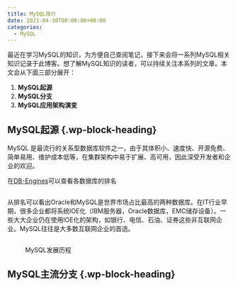 ```yaml
---
title: MySQL简介
date: 2021-04-30T00:00:00+00:00
categories:
  - MySQL
---
```

最近在学习MySQL的知识，为方便自己查阅笔记，接下来会将一系列MySQL相关知识记录于此博客。想了解MySQL知识的读者，可以持续关注本系列的文章。本文会从下面三部分展开：

  1. **MySQL起源**
  2. **MySQL分支**
  3. **MySQL应用架构演变**

## **MySQL起源** {.wp-block-heading}

MySQL 是最流行的关系型数据库软件之一，由于其体积小、速度快、开源免费、简单易用、维护成本低等，在集群架构中易于扩展、高可用，因此深受开发者和企业的欢迎。

在[DB-Engines][1]可以查看各数据库的排名<figure class="wp-block-image">

<img decoding="async" src="http://roliu.work/wp-content/uploads/2021/04/截屏2021-04-18-上午11.43.35-1024x362.png" alt="" class="wp-image-830" /> </figure> 

从排名可以看出Oracle和MySQL是世界市场占比最高的两种数据库。在IT行业早期，很多企业都将系统IOE化（IBM服务器，Oracle数据库，EMC储存设备）。一些大大企业仍在使用IOE化的架构，如银行、电信、石油、证券这些非互联网企业。MySQL往往是大多数互联网企业的首选。<figure class="wp-block-image">

<img decoding="async" src="http://roliu.work/wp-content/uploads/2021/04/MySQL海量数据存储与优化（上）-802x1024.jpg" alt="" class="wp-image-833" /> <figcaption>MySQL发展历程</figcaption></figure> 

## **MySQL主流分支** {.wp-block-heading}

 [1]: https://db-engines.com/en/ranking